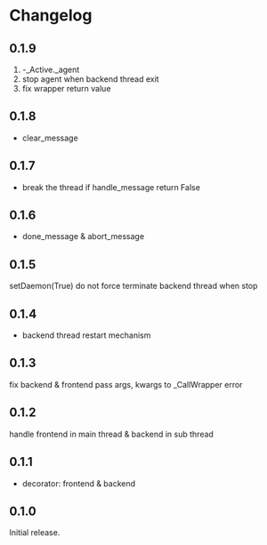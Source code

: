 # Changelog

## 0.1.9

1. -_Active._agent
2. stop agent when backend thread exit
3. fix wrapper return value

## 0.1.8

+ clear_message

## 0.1.7

+ break the thread if handle_message return False

## 0.1.6

+ done_message & abort_message

## 0.1.5

setDaemon(True)
do not force terminate backend thread when stop

## 0.1.4

+ backend thread restart mechanism

## 0.1.3

fix backend & frontend pass args, kwargs to _CallWrapper error

## 0.1.2

handle frontend in main thread & backend in sub thread

## 0.1.1

+ decorator: frontend & backend

## 0.1.0

Initial release.
